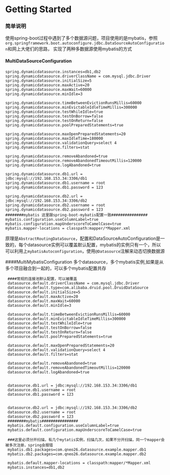 # Getting Started

### 简单说明
使用spring-boot过程中遇到了多个数据源问题，项目使用的是mybatis，参照`org.springframework.boot.autoconfigure.jdbc.DataSourceAutoConfiguration`和网上大佬们的思路，
实现了两种多数据源使用mybatis的方式


#### MultiDataSourceConfiguration
    spring.dynamicdatasource.instances=db1,db2
    spring.dynamicdatasource.driverClassName = com.mysql.jdbc.Driver
    spring.dynamicdatasource.initialSize=5
    spring.dynamicdatasource.maxActive=20
    spring.dynamicdatasource.maxWait=60000
    spring.dynamicdatasource.minIdle=3
    
    spring.dynamicdatasource.timeBetweenEvictionRunsMillis=60000
    spring.dynamicdatasource.minEvictableIdleTimeMillis=300000
    spring.dynamicdatasource.testWhileIdle=true
    spring.dynamicdatasource.testOnBorrow=false
    spring.dynamicdatasource.testOnReturn=false
    spring.dynamicdatasource.poolPreparedStatements=true
    
    spring.dynamicdatasource.maxOpenPreparedStatements=20
    spring.dynamicdatasource.maxIdleTime=180000
    spring.dynamicdatasource.validationQuery=select 4
    spring.dynamicdatasource.filters=stat
    
    spring.dynamicdatasource.removeAbandoned=true
    spring.dynamicdatasource.removeAbandonedTimeoutMillis=120000
    spring.dynamicdatasource.logAbandoned=true
    
    spring.dynamicdatasource.db1.url = jdbc:mysql://192.168.153.34:3306/db1
    spring.dynamicdatasource.db1.username = root
    spring.dynamicdatasource.db1.password = 123
    
    spring.dynamicdatasource.db2.url = jdbc:mysql://192.168.153.34:3306/db2
    spring.dynamicdatasource.db2.username = root
    spring.dynamicdatasource.db2.password = 123
    ########mybatis 这里跟spring-boot-mybatis配置一致################
    mybatis.configuration.useColumnLabel=true
    mybatis.configuration.mapUnderscoreToCamelCase=true
    mybatis.mapper-locations = classpath:mapper/*Mapper.xml
    
 原理是`AbstractRoutingDataSource`，配置和DataSourceAutoConfiguration是一致的，每个datasource实例可以覆盖默认配置，mybatis的实例只有一个，所以可以利用上`mybatisAutoconfiguration`，使用`@Datasource`注解来动态切换数据源
 
 ####MultiMybatisConfiguration
 多个datasource，多个mybatis实例,如果是从多个项目融合到一起的，可以多个mybatis配置共存
 
     ####常规的连接池默认配置，可以被覆盖
     datasource.default.driverClassName = com.mysql.jdbc.Driver
     datasource.default.type=com.alibaba.druid.pool.DruidDataSource
     datasource.default.initialSize=5
     datasource.default.maxActive=20
     datasource.default.maxWait=60000
     datasource.default.minIdle=3
     
     datasource.default.timeBetweenEvictionRunsMillis=60000
     datasource.default.minEvictableIdleTimeMillis=300000
     datasource.default.testWhileIdle=true
     datasource.default.testOnBorrow=false
     datasource.default.testOnReturn=false
     datasource.default.poolPreparedStatements=true
     
     datasource.default.maxOpenPreparedStatements=20
     datasource.default.validationQuery=select 4
     datasource.default.filters=stat
     
     datasource.default.removeAbandoned=true
     datasource.default.removeAbandonedTimeoutMillis=120000
     datasource.default.logAbandoned=true
     
     
     datasource.db1.url = jdbc:mysql://192.168.153.34:3306/db1
     datasource.db1.username = root
     datasource.db1.password = 123
     
     
     datasource.db2.url = jdbc:mysql://192.168.153.34:3306/db2
     datasource.db2.username = root
     datasource.db2.password = 123
     ########mybatis################
     mybatis.default.configuration.useColumnLabel=true
     mybatis.default.configuration.mapUnderscoreToCamelCase=true
     
     ###这里必须分开扫描，有几个mytatis实例，扫描几次，如果不分开扫描，同一个mapper会被多次注册，spring会报错
     mybatis.db1.packages=com.qneo26.datasource.example.mapper.db1
     mybatis.db2.packages=com.qneo26.datasource.example.mapper.db2
     
     mybatis.default.mapper-locations = classpath:mapper/*Mapper.xml
     mybatis.instances=db1,db2



